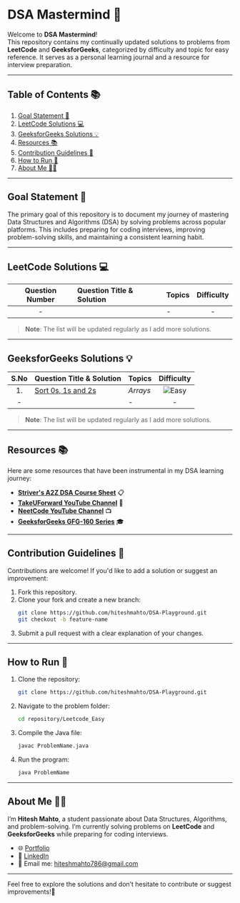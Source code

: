 # DSA Mastermind 🧠

Welcome to **DSA Mastermind**!  
This repository contains my continually updated solutions to problems from **LeetCode** and **GeeksforGeeks**, categorized by difficulty and topic for easy reference. It serves as a personal learning journal and a resource for interview preparation.

---

## Table of Contents 📚

1. [Goal Statement 🎯](#goal-statement-)
2. [LeetCode Solutions 💻](#leetcode-solutions-)
3. [GeeksforGeeks Solutions 💡](#geeksforgeeks-solutions-)
4. [Resources 📚](#resources-)
5. [Contribution Guidelines 🤝](#contribution-guidelines-)
6. [How to Run 🚀](#how-to-run-)
7. [About Me 🧑‍💻](#about-me-)

---

## Goal Statement 🎯

The primary goal of this repository is to document my journey of mastering Data Structures and Algorithms (DSA) by solving problems across popular platforms. This includes preparing for coding interviews, improving problem-solving skills, and maintaining a consistent learning habit.

---

## LeetCode Solutions 💻

| Question Number | Question Title & Solution | Topics | Difficulty |
| :-------------: | :------------------------ | :----- | :--------: |
|        -        | []()                      | -      |     -      |

> **Note**: The list will be updated regularly as I add more solutions.

---

## GeeksforGeeks Solutions 💡

| S.No | Question Title & Solution                        | Topics   |                       Difficulty                        |
| :--: | :----------------------------------------------- | :------- | :-----------------------------------------------------: |
|  1.  | [Sort 0s, 1s and 2s](GeeksforGeeks/Sort012.java) | _Arrays_ | ![Easy](https://img.shields.io/badge/-Easy-brightgreen) |
|  -   | []()                                             | -        |                            -                            |

> **Note**: The list will be updated regularly as I add more solutions.

---

## Resources 📚

Here are some resources that have been instrumental in my DSA learning journey:

- **[Striver's A2Z DSA Course Sheet](https://takeuforward.org/strivers-a2z-dsa-course/strivers-a2z-dsa-course-sheet-2)** 📋
- **[TakeUForward YouTube Channel](https://www.youtube.com/@takeUforward)** 🎥
- **[NeetCode YouTube Channel](https://www.youtube.com/@NeetCode)** 📺
- **[GeeksforGeeks GFG-160 Series](https://www.geeksforgeeks.org/courses/gfg-160-series?itm_source=geeksforgeeks&itm_medium=practice_header&itm_campaign=gfg160)** 🎓

---

## Contribution Guidelines 🤝

Contributions are welcome! If you'd like to add a solution or suggest an improvement:

1. Fork this repository.
2. Clone your fork and create a new branch:
   ```bash
   git clone https://github.com/hiteshmahto/DSA-Playground.git
   git checkout -b feature-name
   ```
3. Submit a pull request with a clear explanation of your changes.

---

## How to Run 🚀

1. Clone the repository:
   ```bash
   git clone https://github.com/hiteshmahto/DSA-Playground.git
   ```
2. Navigate to the problem folder:
   ```bash
   cd repository/Leetcode_Easy
   ```
3. Compile the Java file:
   ```bash
   javac ProblemName.java
   ```
4. Run the program:
   ```bash
   java ProblemName
   ```

---

## About Me 🧑‍💻

I’m **Hitesh Mahto**, a student passionate about Data Structures, Algorithms, and problem-solving. I’m currently solving problems on **LeetCode** and **GeeksforGeeks** while preparing for coding interviews.

- 🌐 [Portfolio](https://www.hiteshmahto.tech/)
- 💼 [LinkedIn](https://www.linkedin.com/in/hiteshmahto/)
- 📧 Email me: [hiteshmahto786@gmail.com](mailto:hiteshmahto786@gmail.com)

---

Feel free to explore the solutions and don’t hesitate to contribute or suggest improvements!🙌
